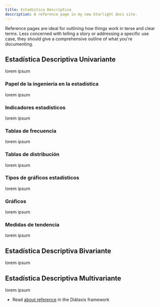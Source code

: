 ```yaml
---
title: Estadística Descriptiva
description: A reference page in my new Starlight docs site.
---
```


Reference pages are ideal for outlining how things work in terse and clear terms.
Less concerned with telling a story or addressing a specific use case, they should give a comprehensive outline of what you're documenting.

## Estadística Descriptiva Univariante

lorem ipsum

### Papel de la ingeniería en la estadística

lorem ipsum

### Indicadores estadísticos

lorem ipsum

### Tablas de frecuencia 

lorem ipsum

### Tablas de distribución 

lorem ipsum

### Tipos de gráficos estadísticos 

lorem ipsum

### Gráficos

lorem ipsum

### Medidas de tendencia

lorem ipsum

## Estadística Descriptiva Bivariante

lorem ipsum

## Estadística Descriptiva Multivariante

lorem ipsum

- Read [about reference](https://diataxis.fr/reference/) in the Diátaxis framework
